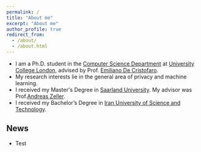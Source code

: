 ```yaml
---
permalink: /
title: "About me"
excerpt: "About me"
author_profile: true
redirect_from: 
  - /about/
  - /about.html
---
```


* I am a Ph.D. student in the [Computer Science Department](https://www.ucl.ac.uk/computer-science/) at [University College London](https://www.ucl.ac.uk/), advised by Prof. [Emiliano De Cristofaro](https://emilianodc.com/).
* My research interests lie in the general area of privacy and machine learning.
* I received my Master's Degree in [Saarland University](https://saarland-informatics-campus.de/en/). My advisor was Prof.[Andreas Zeller](https://www.st.cs.uni-saarland.de/zeller/).
* I received my Bachelor’s Degree in [Iran University of Science and Technology](http://www.iust.ac.ir/en).

## News
* Test
